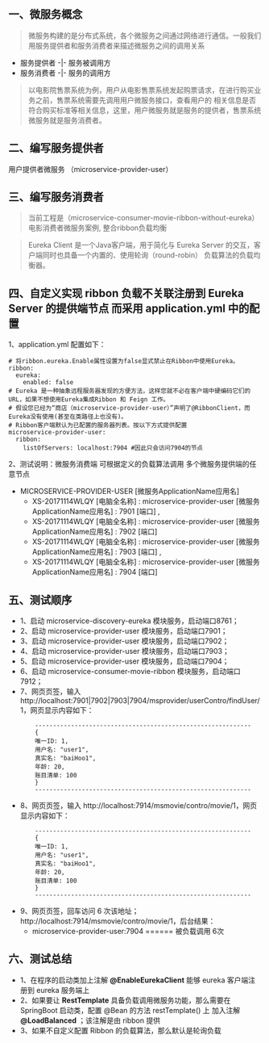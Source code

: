 
## 一、微服务概念
> 微服务构建的是分布式系统，各个微服务之间通过网络进行通信。一般我们用服务提供者和服务消费者来描述微服务之间的调用关系

* 服务提供者	-|- 服务被调用方
* 服务消费者	-|- 服务的调用方
		
> 以电影院售票系统为例，用户从电影售票系统发起购票请求，在进行购买业务之前，售票系统需要先调用用户微服务接口，查看用户的
> 相关信息是否符合购买标准等相关信息，这里，用户微服务就是服务的提供者，售票系统微服务就是服务消费者。

## 二、编写服务提供者
	
 用户提供者微服务 （microservice-provider-user）

## 三、编写服务消费者

> 当前工程是（microservice-consumer-movie-ribbon-without-eureka） 电影消费者微服务案例, 整合ribbon负载均衡

> Eureka Client 是一个Java客户端，用于简化与 Eureka Server 的交互，客户端同时也具备一个内置的、使用轮询（round-robin）
  负载算法的负载均衡器。
  
## 四、自定义实现 ribbon 负载不关联注册到 Eureka Server 的提供端节点 而采用 application.yml 中的配置
1、application.yml 配置如下：
```
# 将ribbon.eureka.Enable属性设置为false显式禁止在Ribbon中使用Eureka。
ribbon:
  eureka:
    enabled: false
# Eureka 是一种抽象远程服务器发现的方便方法，这样您就不必在客户端中硬编码它们的URL，如果不想使用Eureka集成Ribbon 和 Feign 工作。   
# 假设您已经为“商店（microservice-provider-user）”声明了@RibbonClient，而Eureka没有使用(甚至在类路径上也没有)。
# Ribbon客户端默认为已配置的服务器列表。按以下方式提供配置
microservice-provider-user: 
  ribbon:
    listOfServers: localhost:7904 #因此只会访问7904的节点
```
2、测试说明：微服务消费端 可根据定义的负载算法调用 多个微服务提供端的任意节点
  + MICROSERVICE-PROVIDER-USER [微服务ApplicationName应用名]	
	- XS-20171114WLQY [电脑全名称] : microservice-provider-user [微服务ApplicationName应用名] : 7901 [端口] , 
	- XS-20171114WLQY [电脑全名称] : microservice-provider-user [微服务ApplicationName应用名] : 7902 [端口]
	- XS-20171114WLQY [电脑全名称] : microservice-provider-user [微服务ApplicationName应用名] : 7903 [端口] , 
	- XS-20171114WLQY [电脑全名称] : microservice-provider-user [微服务ApplicationName应用名] : 7904 [端口]
## 五、测试顺序

* 1、启动  microservice-discovery-eureka 模块服务，启动端口8761；
* 2、启动  microservice-provider-user 模块服务，启动端口7901；
* 3、启动  microservice-provider-user 模块服务，启动端口7902；
* 4、启动  microservice-provider-user 模块服务，启动端口7903；
* 5、启动  microservice-provider-user 模块服务，启动端口7904；
* 6、启动  microservice-consumer-movie-ribbon 模块服务，启动端口7912；
* 7、网页页签，输入 http://localhost:7901|7902|7903|7904/msprovider/userContro/findUser/1，网页显示内容如下：
    ```
        ------------------------------------------------------------
        {
        唯一ID: 1,
        用户名: "user1",
        真实名: "baiHoo1",
        年龄: 20,
        账目清单: 100
        }
        ------------------------------------------------------------
    ```
* 8、网页页签，输入 http://localhost:7914/msmovie/contro/movie/1，网页显示内容如下：
    ```
        ------------------------------------------------------------
        {
        唯一ID: 1,
        用户名: "user1",
        真实名: "baiHoo1",
        年龄: 20,
        账目清单: 100
        }
        ------------------------------------------------------------
    ```
* 9、网页页签，回车访问 6 次该地址；http://localhost:7914/msmovie/contro/movie/1，后台结果：
    + microservice-provider-user:7904     ======      被负载调用 6次
      
## 六、测试总结
* 1、在程序的启动类加上注解 **@EnableEurekaClient** 能够 eureka 客户端注册到 eureka 服务端上
* 2、如果要让 **RestTemplate** 具备负载调用微服务功能，那么需要在 SpringBoot 启动类，配置 @Bean 的方法 restTemplate() 上 
加入注解  **@LoadBalanced** ；该注解是由 ribbon 提供
* 3、如果不自定义配置 Ribbon 的负载算法，那么默认是轮询负载